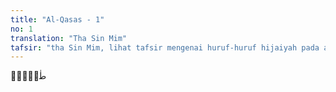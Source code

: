```yaml
---
title: "Al-Qasas - 1"
no: 1
translation: "Tha Sin Mim"
tafsir: "tha Sin Mim, lihat tafsir mengenai huruf-huruf hijaiyah pada awal Surah al-Baqarah."
---
```


 طٰسۤمّۤ 
